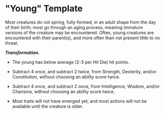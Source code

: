 # "Young" Template
Most creatures do not spring, fully-formed, in an adult shape from the day of their birth; most go through an aging process, meaning immature versions of the creature may be encountered. Often, young creatures are encountered with their parent(s), and more often than not present little to no threat.

***Transformation.***
* The young has below average (2-3 per Hit Die) hit points.

* Subtract 4 once, and subtract 2 twice, from Strength, Dexterity, and/or Constitution, without choosing an ability score twice.

* Subtract 4 once, and subtract 2 once, from Intelligence, Wisdom, and/or Charisma, without choosing an ability score twice.

* Most traits will not have emerged yet, and most actions will not be available until the creature is older.

